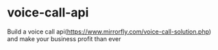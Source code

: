 # voice-call-api
Build a voice call api(https://www.mirrorfly.com/voice-call-solution.php) and make your business profit than ever
